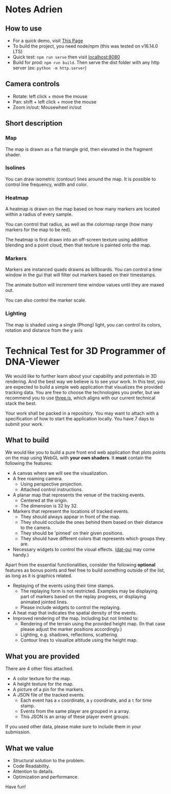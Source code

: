 # Notes Adrien

## How to use

  * For a quick demo, visit [This Page](https://ubi.boucaud.dev/)
  * To build the project, you need node/npm (this was tested on v16.14.0 LTS)
  * Quick test: `npm run serve` then visit [localhost:8080](localhost:8080)
  * Build for prod: `npm run build`. Then serve the dist folder with any http server (ex: `python -m http.server`)

## Camera controls

  * Rotate: left click + move the mouse
  * Pan: shift + left click + move the mouse
  * Zoom in/out: Mousewheel in/out

## Short description

### Map

The map is drawn as a flat triangle grid, then elevated in the fragment shader.

### Isolines

You can draw isometric (contour) lines around the map. It is possible to control line frequency, width and color.

### Heatmap

A heatmap is drawn on the map based on how many markers are located within a radius of every sample.

You can control that radius, as well as the colormap range (how many markers for the map to be red).

The heatmap is first drawn into an off-screen texture using additive blending and a point cloud, then that texture is painted onto the map.

### Markers

Markers are instanced quads drawns as billboards. You can control a time window in the gui that will filter out markers based on their timestamps.

The animate button will increment time window values until they are maxed out.

You can also control the marker scale.

### Lighting

The map is shaded using a single (Phong) light, you can control its colors, rotation and distance from the y axis



# Technical Test for 3D Programmer of DNA-Viewer

We would like to further learn about your capability and potentials in 3D rendering. And the best way we believe is to see your work. In this test, you are expected to build a simple web application that visualizes the provided tracking data. You are free to choose the technologies you prefer, but we recommend you to use [three.js](https://threejs.org/), which aligns with our current technical stack the best.

Your work shall be packed in a repository. You may want to attach with a specification of  how to start the application locally. You have 7 days to submit your work.

## What to build

We would like you to build a pure front end web application that plots points on the map using WebGL with **your own shaders**. It **must** contain the following the features:

- A canvas where we will see the visualization.
- A free roaming camera.
  -  Using perspective projection.
  -  Attached control instructions.
- A planar map that represents the venue of the tracking events.
  -  Centered at the origin.
  -  The dimension is 32 by 32.
- Markers that represent the locations of tracked events.
  -  They should always appear in front of the map.
  -  They should occlude the ones behind them based on their distance to the camera.
  -  They should be 'pinned' on their given positions.
  -  They should have different colors that represents which groups they are.
- Necessary widgets to control the visual effects. ([dat-gui](http://workshop.chromeexperiments.com/examples/gui/#1--Basic-Usage) may come handy.)

Apart from the essential functionalities, consider the following **optional** features as bonus points and feel free to build something outside of the list, as long as it is graphics related.

- Replaying of the events using their time stamps.
  - The replaying form is not restricted. Examples may be displaying part of markers based on the replay progress, or displaying animated jointed lines.
  - Please include widgets to control the replaying.
- A heat map that indicates the spatial density of the events.
- Improved rendering of the map. Including but not limited to:
  - Rendering of the terrain using the provided height map. (In that case please adjust the marker positions accordingly.)
  - Lighting, e.g. shadows, reflections, scattering.
  - Contour lines to visualize altitude using the height map.

## What you are provided

There are 4 other files attached.
- A color texture for the map.
- A height texture for the map.
- A picture of a pin for the markers.
- A JSON file of the tracked events.
  - Each event has a `x` coordinate, a `y` coordinate, and a `t` for time stamp.
  - Events from the same player are grouped in a array.
  - This JSON is an array of these player event groups.

If you used other data, please make sure to include them in your submission.

## What we value

- Structural solution to the problem.
- Code Readability.
- Attention to details.
- Optimization and performance.

Have fun!
